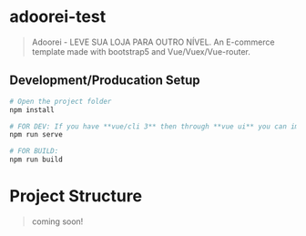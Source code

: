 # adoorei-test
> Adoorei -  LEVE SUA LOJA PARA OUTRO NÍVEL.
> An E-commerce template made with bootstrap5
> and Vue/Vuex/Vue-router.

## Development/Producation Setup

``` bash
# Open the project folder
npm install

# FOR DEV: If you have **vue/cli 3** then through **vue ui** you can import the file and serve it. else 
npm run serve

# FOR BUILD: 
npm run build
```

# Project Structure

>coming soon!
